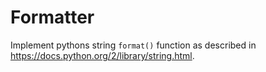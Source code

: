 # Formatter

Implement pythons string `format()` function as described in https://docs.python.org/2/library/string.html.
